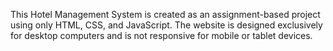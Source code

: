 This Hotel Management System is created as an assignment-based project using only HTML, CSS, and JavaScript. The website is designed exclusively for desktop computers and is not responsive for mobile or tablet devices.
